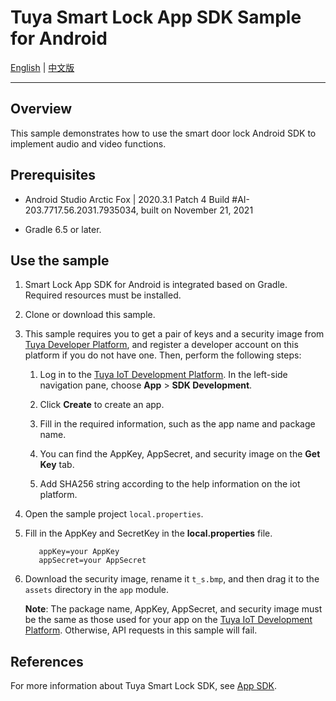 # Tuya Smart Lock App SDK Sample for Android

 [English](README.md) | [中文版](README_CN.md)

---

## Overview

This sample demonstrates how to use the smart door lock Android SDK to implement audio and video functions.

## Prerequisites

- Android Studio Arctic Fox | 2020.3.1 Patch 4
  Build #AI-203.7717.56.2031.7935034, built on November 21, 2021

- Gradle 6.5 or later.

## Use the sample

1. Smart Lock App SDK for Android is integrated based on Gradle. Required resources must be installed.

2. Clone or download this sample.

3. This sample requires you to get a pair of keys and a security image from [Tuya Developer Platform](https://developer.tuya.com/), and register a developer account on this platform if you do not have one. Then, perform the following steps:

   1. Log in to the [Tuya IoT Development Platform](https://iot.tuya.com/). In the left-side navigation pane, choose **App** > **SDK Development**.

   2. Click **Create** to create an app.

   3. Fill in the required information, such as the app name and package name.

   4. You can find the AppKey, AppSecret, and security image on the **Get Key** tab.

   5. Add SHA256 string according to the help information on the iot platform.

4. Open the sample project `local.properties`.

5. Fill in the AppKey and SecretKey in the **local.properties** file.

   ```
      appKey=your AppKey
      appSecret=your AppSecret
   ```

6. Download the security image, rename it `t_s.bmp`, and then drag it to the `assets` directory in the `app` module.

    **Note**: The package name, AppKey, AppSecret, and security image must be the same as those used for your app on the [Tuya IoT Development Platform](https://iot.tuya.com). Otherwise, API requests in this sample will fail.

## References

For more information about Tuya Smart Lock  SDK, see [App SDK](https://developer.tuya.com/en/docs/app-development/smartlock?id=Ka6o1ib18780b).